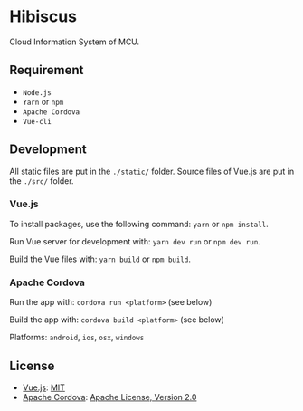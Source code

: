 # Hibiscus

Cloud Information System of MCU.

## Requirement

* `Node.js`
* `Yarn` or `npm`
* `Apache Cordova`
* `Vue-cli`

## Development

All static files are put in the `./static/` folder. Source files of Vue.js are put in the `./src/` folder.

### Vue.js

To install packages, use the following command: `yarn` or `npm install`.

Run Vue server for development with: `yarn dev run` or `npm dev run`.

Build the Vue files with: `yarn build` or `npm build`.

### Apache Cordova

Run the app with: `cordova run <platform>` (see below)

Build the app with: `cordova build <platform>` (see below)

Platforms: `android`, `ios`, `osx`, `windows`

## License

* [Vue.js](https://github.com/vuejs/vue): [MIT](http://opensource.org/licenses/MIT)
* [Apache Cordova](https://github.com/apache/cordova-android): [Apache License, Version 2.0](http://www.apache.org/licenses/LICENSE-2.0)
